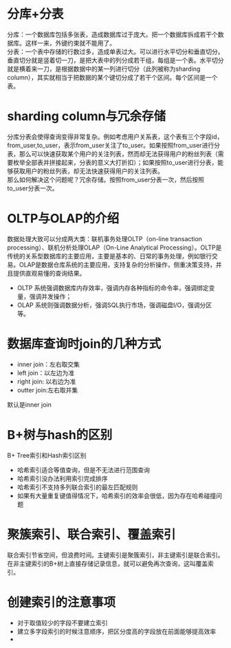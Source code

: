 
# 分库+分表
分库：一个数据库包括多张表，造成数据库过于庞大。把一个数据库拆成若干个数据库。这样一来，外键约束就不能用了。  
分表：一个表中存储的行数过多，造成单表过大。可以进行水平切分和垂直切分。垂直切分就是竖着切一刀，是把大表中的列分成若干组，每组是一个表。水平切分就是横着来一刀，是根据数据中的某一列进行切分（此列被称为sharding column），其实就相当于把数据的某个键切分成了若干个区间。每个区间是一个表。    

# sharding column与冗余存储
分库分表会使得查询变得非常复杂。例如考虑用户关系表，这个表有三个字段id，from_user,to_user，表示from_user关注了to_user。如果按照from_user进行分表，那么可以快速获取某个用户的关注列表，然而却无法获得用户的粉丝列表（需要枚举全部表并拼接起来，分表的意义大打折扣）；如果按照to_user进行分表，能够获取用户的粉丝列表，却无法快速获得用户的关注列表。  
那么如何解决这个问题呢？冗余存储。按照from_user分表一次，然后按照to_user分表一次。  


# OLTP与OLAP的介绍
数据处理大致可以分成两大类：联机事务处理OLTP（on-line transaction processing）、联机分析处理OLAP（On-Line Analytical Processing）。OLTP是传统的关系型数据库的主要应用，主要是基本的、日常的事务处理，例如银行交易。OLAP是数据仓库系统的主要应用，支持复杂的分析操作，侧重决策支持，并且提供直观易懂的查询结果。 
* OLTP 系统强调数据库内存效率，强调内存各种指标的命令率，强调绑定变量，强调并发操作；
* OLAP 系统则强调数据分析，强调SQL执行市场，强调磁盘I/O，强调分区等。 

# 数据库查询时join的几种方式
* inner join：左右取交集
* left join：以左边为准
* right join: 以右边为准
* outter join:左右取并集

默认是inner join


# B+树与hash的区别
B+ Tree索引和Hash索引区别
* 哈希索引适合等值查询，但是不无法进行范围查询
* 哈希索引没办法利用索引完成排序
* 哈希索引不支持多列联合索引的最左匹配规则 
* 如果有大量重复键值得情况下，哈希索引的效率会很低，因为存在哈希碰撞问题

# 聚簇索引、联合索引、覆盖索引
联合索引节省空间，但浪费时间。主键索引是聚簇索引，非主键索引是联合索引。在非主键索引的B+树上直接存储记录信息，就可以避免再次查询，这叫覆盖索引。  


# 创建索引的注意事项
* 对于取值较少的字段不要建立索引
* 建立多字段索引的时候注意顺序，把区分度高的字段放在前面能够提高效率
* 